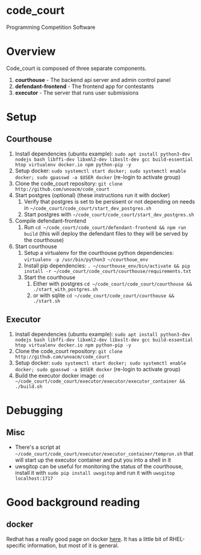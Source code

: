 # code\_court
Programming Competition Software

# Overview
Code\_court is composed of three separate components.
1. __courthouse__ - The backend api server and admin control panel
1. __defendant-frontend__ - The frontend app for contestants
1. __executor__ - The server that runs user submissions

# Setup
## Courthouse
1. Install dependencies (ubuntu example): `sudo apt install python3-dev nodejs bash libffi-dev libxml2-dev libxslt-dev gcc build-essential htop virtualenv docker.io npm python-pip -y`
1. Setup docker: `sudo systemctl start docker; sudo systemctl enable docker; sudo gpasswd -a $USER docker` (re-login to activate group)
1. Clone the code\_court repository: `git clone http://github.com/unoacm/code_court`
1. Start postgres (optional) (these instructions run it with docker)
   1. Verify that postgres is set to be persisent or not depending on needs in `~/code_court/code_court/start_dev_postgres.sh`
   1. Start postgres with `~/code_court/code_court/start_dev_postgres.sh`
1. Compile defendant-frontend
   1. Run `cd ~/code_court/code_court/defendant-frontend && npm run build` (this will deploy the defendant files to they will be served by the courthouse)
1. Start courthouse
   1. Setup a virtualenv for the courthouse python dependencies: `virtualenv -p /usr/bin/python3 ~/courthoue_env`
   1. Install pip dependencies: `. ~/courthouse_env/bin/activate && pip install -r ~/code_court/code_court/courthouse/requirements.txt`
   1. Start the courthouse
      1. Either with postgres `cd ~/code_court/code_court/courthouse && ./start_with_postgres.sh`
      1. or with sqlite `cd ~/code_court/code_court/courthouse && ./start.sh`

## Executor
1. Install dependencies (ubuntu example): `sudo apt install python3-dev nodejs bash libffi-dev libxml2-dev libxslt-dev gcc build-essential htop virtualenv docker.io npm python-pip -y`
1. Clone the code\_court repository: `git clone http://github.com/unoacm/code_court`
1. Setup docker: `sudo systemctl start docker; sudo systemctl enable docker; sudo gpasswd -a $USER docker` (re-login to activate group)
1. Build the executor docker image: `cd ~/code_court/code_court/executor/executor/executor_container && ./build.sh`

# Debugging
## Misc
- There's a script at `~/code_court/code_court/executor/executor_container/temprun.sh` that will start up the executor container and put you into a shell in it
- uwsgitop can be useful for monitoring the status of the courthouse, install it with `sudo pip install uwsgitop` and run it with `uwsgitop localhost:1717`

# Good background reading
## docker
Redhat has a really good page on docker [here](https://access.redhat.com/documentation/en-us/red_hat_enterprise_linux_atomic_host/7/single/getting_started_with_containers/index). It has a little bit of RHEL-specific information, but most of it is general.
